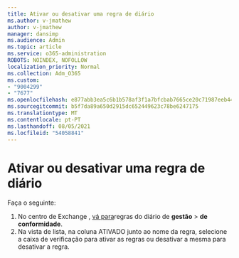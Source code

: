 ```yaml
---
title: Ativar ou desativar uma regra de diário
ms.author: v-jmathew
author: v-jmathew
manager: dansimp
ms.audience: Admin
ms.topic: article
ms.service: o365-administration
ROBOTS: NOINDEX, NOFOLLOW
localization_priority: Normal
ms.collection: Adm_O365
ms.custom:
- "9004299"
- "7677"
ms.openlocfilehash: e877abb3ea5c6b1b578af3f1a7bfcbab7665ce20c71987eeb44d2c7e3a1b2c16
ms.sourcegitcommit: b5f7da89a650d2915dc652449623c78be6247175
ms.translationtype: MT
ms.contentlocale: pt-PT
ms.lasthandoff: 08/05/2021
ms.locfileid: "54058841"
---
```

# <a name="enable-or-disable-a-journal-rule"></a>Ativar ou desativar uma regra de diário

Faça o seguinte:

1. No centro de Exchange , [vá para](https://go.microsoft.com/fwlink/p/?linkid=2059104)regras do diário de **gestão**  >  **de conformidade**.
2. Na vista de lista, na coluna ATIVADO junto ao nome da regra, selecione a caixa de verificação para ativar as regras ou desativar a mesma para desativar a regra. 
